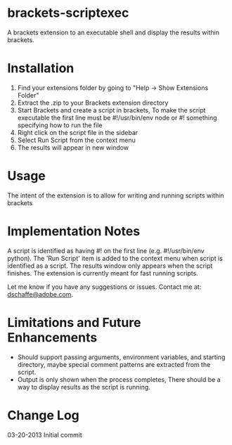 brackets-scriptexec
===========

A brackets extension to an executable shell and display the results within brackets.

Installation
===========

1. Find your extensions folder by going to "Help -> Show Extensions Folder"
2. Extract the .zip to your Brackets extension directory
3. Start Brackets and create a script in brackets,  To make the script executable the first line must be #!/usr/bin/env node 
or #! something specifying how to run the file
4. Right click on the script file in the sidebar
5. Select Run Script from the context menu
6. The results will appear in new window

Usage
=====

The intent of the extension is to allow for writing and running scripts within brackets

Implementation Notes
============

A script is identified as having #! on the first line (e.g. #!/usr/bin/env python).  The 'Run Script' item is added to the
context menu when script is identified as a script.  The results window only appears when the script finishes.  The extension
is currently meant for fast running scripts.

Let me know if you have any suggestions or issues.  Contact me at: dschaffe@adobe.com.

Limitations and Future Enhancements
============

* Should support passing arguments, environment variables, and starting directory, maybe special comment patterns are extracted
from the script.
* Output is only shown when the process completes, There should be a way to display results as the script is running.

Change Log
=========

03-20-2013 Initial commit